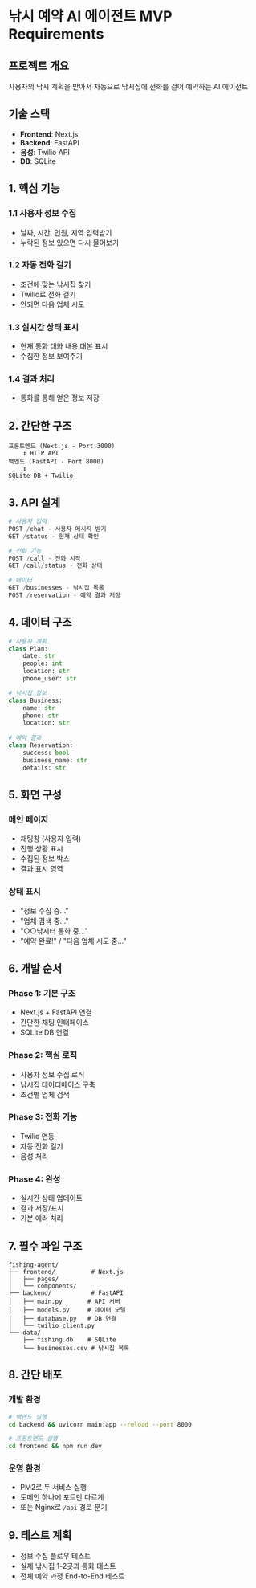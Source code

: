 # 낚시 예약 AI 에이전트 MVP Requirements

## 프로젝트 개요

사용자의 낚시 계획을 받아서 자동으로 낚시집에 전화를 걸어 예약하는 AI 에이전트

## 기술 스택

- **Frontend**: Next.js
- **Backend**: FastAPI
- **음성**: Twilio API
- **DB**: SQLite

## 1. 핵심 기능

### 1.1 사용자 정보 수집

- 날짜, 시간, 인원, 지역 입력받기
- 누락된 정보 있으면 다시 물어보기

### 1.2 자동 전화 걸기

- 조건에 맞는 낚시집 찾기
- Twilio로 전화 걸기
- 안되면 다음 업체 시도

### 1.3 실시간 상태 표시

- 현재 통화 대화 내용 대본 표시
- 수집한 정보 보여주기

### 1.4 결과 처리

- 통화를 통해 얻은 정보 저장

## 2. 간단한 구조

```
프론트엔드 (Next.js - Port 3000)
    ↕ HTTP API 
백엔드 (FastAPI - Port 8000)
    ↕
SQLite DB + Twilio
```

## 3. API 설계

```python
# 사용자 입력
POST /chat - 사용자 메시지 받기
GET /status - 현재 상태 확인

# 전화 기능  
POST /call - 전화 시작
GET /call/status - 전화 상태

# 데이터
GET /businesses - 낚시집 목록
POST /reservation - 예약 결과 저장
```

## 4. 데이터 구조

```python
# 사용자 계획
class Plan:
    date: str
    people: int  
    location: str
    phone_user: str

# 낚시집 정보
class Business:
    name: str
    phone: str
    location: str
    
# 예약 결과  
class Reservation:
    success: bool
    business_name: str
    details: str
```

## 5. 화면 구성

### 메인 페이지

- 채팅창 (사용자 입력)
- 진행 상황 표시
- 수집된 정보 박스
- 결과 표시 영역

### 상태 표시

- "정보 수집 중..."
- "업체 검색 중..."  
- "○○낚시터 통화 중..."
- "예약 완료!" / "다음 업체 시도 중..."

## 6. 개발 순서

### Phase 1: 기본 구조

- Next.js + FastAPI 연결
- 간단한 채팅 인터페이스
- SQLite DB 연결

### Phase 2: 핵심 로직

- 사용자 정보 수집 로직
- 낚시집 데이터베이스 구축
- 조건별 업체 검색

### Phase 3: 전화 기능

- Twilio 연동
- 자동 전화 걸기
- 음성 처리

### Phase 4: 완성

- 실시간 상태 업데이트
- 결과 저장/표시
- 기본 에러 처리

## 7. 필수 파일 구조

```
fishing-agent/
├── frontend/          # Next.js
│   ├── pages/
│   └── components/
├── backend/           # FastAPI
│   ├── main.py       # API 서버
│   ├── models.py     # 데이터 모델
│   ├── database.py   # DB 연결
│   └── twilio_client.py
└── data/
    ├── fishing.db    # SQLite
    └── businesses.csv # 낚시집 목록
```

## 8. 간단 배포

### 개발 환경

```bash
# 백엔드 실행
cd backend && uvicorn main:app --reload --port 8000

# 프론트엔드 실행  
cd frontend && npm run dev
```

### 운영 환경

- PM2로 두 서비스 실행
- 도메인 하나에 포트만 다르게
- 또는 Nginx로 `/api` 경로 분기

## 9. 테스트 계획

- 정보 수집 플로우 테스트
- 실제 낚시집 1-2곳과 통화 테스트
- 전체 예약 과정 End-to-End 테스트
